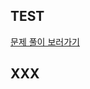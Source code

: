 ## TEST
<!-- PR Status Start -->
<a target="_blank" href="https://github.com/tiaz0128/git-actions/pulls?q=is%3Apr+author%3Atiaz0128+assignee%3Atiaz0128"><span style="text-align: center; font-size: 14px">문제 풀이 보러가기</span></a><!-- PR Status End -->
## XXX
